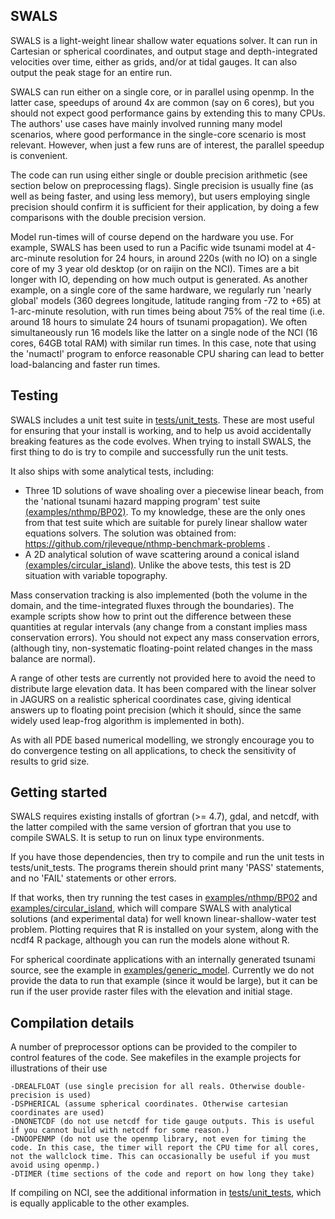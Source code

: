 SWALS
-----

SWALS is a light-weight linear shallow water equations solver. It can run in
Cartesian or spherical coordinates, and output stage and depth-integrated
velocities over time, either as grids, and/or at tidal gauges. It can also
output the peak stage for an entire run. 

SWALS can run either on a single core, or in parallel using openmp. In the
latter case, speedups of around 4x are common (say on 6 cores), but you should
not expect good performance gains by extending this to many CPUs. The authors'
use cases have mainly involved running many model scenarios, where good
performance in the single-core scenario is most relevant. However, when just a
few runs are of interest, the parallel speedup is convenient. 

The code can run using either single or double precision arithmetic (see
section below on preprocessing flags). Single precision is usually fine (as
well as being faster, and using less memory), but users employing single
precision should confirm it is sufficient for their application, by doing a few
comparisons with the double precision version.

Model run-times will of course depend on the hardware you use. For example,
SWALS has been used to run a Pacific wide tsunami model at 4-arc-minute
resolution for 24 hours, in around 220s (with no IO) on a single core of my 3
year old desktop (or on raijin on the NCI). Times are a bit longer with IO,
depending on how much output is generated. As another example, on a single core
of the same hardware, we regularly run 'nearly global' models (360 degrees
longitude, latitude ranging from -72 to +65) at 1-arc-minute resolution, with
run times being about 75% of the real time (i.e.  around 18 hours to simulate
24 hours of tsunami propagation). We often simultaneously run 16 models like the
latter on a single node of the NCI (16 cores, 64GB total RAM) with similar run
times. In this case, note that using the 'numactl' program to enforce
reasonable CPU sharing can lead to better load-balancing and faster run times.


Testing
-------

SWALS includes a unit test suite in [tests/unit_tests](tests/unit_tests). These
are most useful for ensuring that your install is working, and to help us avoid
accidentally breaking features as the code evolves. When trying to install SWALS,
the first thing to do is try to compile and successfully run the unit tests.

It also ships with some analytical tests, including: 
* Three 1D solutions of wave shoaling over a piecewise linear beach, from the
 'national tsunami hazard mapping program' test suite
[(examples/nthmp/BP02)](examples/nthmp/BP02). To my knowledge, these are the
only ones from that test suite which are suitable for purely linear shallow
water equations solvers. The solution was obtained from:
https://github.com/rjleveque/nthmp-benchmark-problems .
* A 2D analytical solution of wave scattering around a conical island
[(examples/circular_island)](examples/circular_island). Unlike
the above tests, this test is 2D situation with variable topography. 

Mass conservation tracking is also implemented (both the volume in the domain,
and the time-integrated fluxes through the boundaries). The example scripts
show how to print out the difference between these quantities at regular
intervals (any change from a constant implies mass conservation errors). You
should not expect any mass conservation errors, (although tiny, non-systematic
floating-point related changes in the mass balance are normal).

A range of other tests are currently not provided here to avoid the need to
distribute large elevation data. It has been compared with the linear solver in
JAGURS on a realistic spherical coordinates case, giving identical answers up
to floating point precision (which it should, since the same widely used leap-frog 
algorithm is implemented in both). 

As with all PDE based numerical modelling, we strongly encourage you to do
convergence testing on all applications, to check the sensitivity of results to
grid size.


Getting started
---------------

SWALS requires existing installs of gfortran (>= 4.7), gdal, and netcdf, with
the latter compiled with the same version of gfortran that you use to compile
SWALS. It is setup to run on linux type environments. 

If you have those dependencies, then try to compile and run the unit tests in
tests/unit_tests.  The programs therein should print many 'PASS' statements,
and no 'FAIL' statements or other errors. 

If that works, then try running the test cases in
[examples/nthmp/BP02](examples/nthmp/BP02) and
[examples/circular_island](examples/circular_island), which will compare SWALS
with analytical solutions (and experimental data) for well known
linear-shallow-water test problem. Plotting requires that R is installed on
your system, along with the ncdf4 R package, although you can run the models
alone without R.

For spherical coordinate applications with an internally generated tsunami
source, see the example in [examples/generic_model](examples/circular_island).
Currently we do not provide the data to run that example (since it would be large), 
but it can be run if the user provide raster files with the elevation and initial stage.


Compilation details
-------------------
A number of preprocessor options can be provided to the compiler to control features of the code.
See makefiles in the example projects for illustrations of their use

    -DREALFLOAT (use single precision for all reals. Otherwise double-precision is used)
    -DSPHERICAL (assume spherical coordinates. Otherwise cartesian coordinates are used)
    -DNONETCDF (do not use netcdf for tide gauge outputs. This is useful if you cannot build with netcdf for some reason.)
    -DNOOPENMP (do not use the openmp library, not even for timing the code. In this case, the timer will report the CPU time for all cores, not the wallclock time. This can occasionally be useful if you must avoid using openmp.)
    -DTIMER (time sections of the code and report on how long they take)


If compiling on NCI, see the additional information in
[tests/unit_tests](tests/unit_tests), which is equally applicable to the other
examples.
